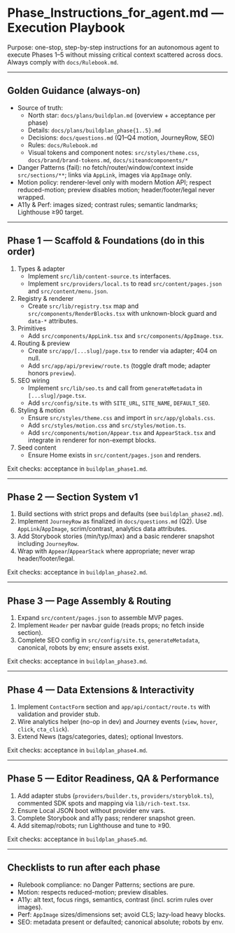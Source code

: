 # Phase_Instructions_for_agent.md — Execution Playbook

Purpose: one-stop, step-by-step instructions for an autonomous agent to execute Phases 1–5 without missing critical context scattered across docs. Always comply with `docs/Rulebook.md`.

---

## Golden Guidance (always-on)

- Source of truth:
  - North star: `docs/plans/buildplan.md` (overview + acceptance per phase)
  - Details: `docs/plans/buildplan_phase{1..5}.md`
  - Decisions: `docs/questions.md` (Q1–Q4 motion, JourneyRow, SEO)
  - Rules: `docs/Rulebook.md`
  - Visual tokens and component notes: `src/styles/theme.css`, `docs/brand/brand-tokens.md`, `docs/siteandcomponents/*`
- Danger Patterns (fail): no fetch/router/window/context inside `src/sections/**`; links via `AppLink`, images via `AppImage` only.
- Motion policy: renderer-level only with modern Motion API; respect reduced-motion; preview disables motion; header/footer/legal never wrapped.
- A11y & Perf: images sized; contrast rules; semantic landmarks; Lighthouse ≥90 target.

---

## Phase 1 — Scaffold & Foundations (do in this order)

1) Types & adapter
   - Implement `src/lib/content-source.ts` interfaces.
   - Implement `src/providers/local.ts` to read `src/content/pages.json` and `src/content/menu.json`.
2) Registry & renderer
   - Create `src/lib/registry.tsx` map and `src/components/RenderBlocks.tsx` with unknown-block guard and `data-*` attributes.
3) Primitives
   - Add `src/components/AppLink.tsx` and `src/components/AppImage.tsx`.
4) Routing & preview
   - Create `src/app/[...slug]/page.tsx` to render via adapter; 404 on null.
   - Add `src/app/api/preview/route.ts` (toggle draft mode; adapter honors `preview`).
5) SEO wiring
   - Implement `src/lib/seo.ts` and call from `generateMetadata` in `[...slug]/page.tsx`.
   - Add `src/config/site.ts` with `SITE_URL`, `SITE_NAME`, `DEFAULT_SEO`.
6) Styling & motion
   - Ensure `src/styles/theme.css` and import in `src/app/globals.css`.
   - Add `src/styles/motion.css` and `src/styles/motion.ts`.
   - Add `src/components/motion/Appear.tsx` and `AppearStack.tsx` and integrate in renderer for non-exempt blocks.
7) Seed content
   - Ensure Home exists in `src/content/pages.json` and renders.

Exit checks: acceptance in `buildplan_phase1.md`.

---

## Phase 2 — Section System v1

1) Build sections with strict props and defaults (see `buildplan_phase2.md`).
2) Implement `JourneyRow` as finalized in `docs/questions.md` (Q2). Use `AppLink`/`AppImage`, scrim/contrast, analytics data attributes.
3) Add Storybook stories (min/typ/max) and a basic renderer snapshot including `JourneyRow`.
4) Wrap with `Appear`/`AppearStack` where appropriate; never wrap header/footer/legal.

Exit checks: acceptance in `buildplan_phase2.md`.

---

## Phase 3 — Page Assembly & Routing

1) Expand `src/content/pages.json` to assemble MVP pages.
2) Implement `Header` per navbar guide (reads props; no fetch inside section).
3) Complete SEO config in `src/config/site.ts`, `generateMetadata`, canonical, robots by env; ensure assets exist.

Exit checks: acceptance in `buildplan_phase3.md`.

---

## Phase 4 — Data Extensions & Interactivity

1) Implement `ContactForm` section and `app/api/contact/route.ts` with validation and provider stub.
2) Wire analytics helper (no-op in dev) and Journey events (`view`, `hover`, `click`, `cta_click`).
3) Extend News (tags/categories, dates); optional Investors.

Exit checks: acceptance in `buildplan_phase4.md`.

---

## Phase 5 — Editor Readiness, QA & Performance

1) Add adapter stubs (`providers/builder.ts`, `providers/storyblok.ts`), commented SDK spots and mapping via `lib/rich-text.tsx`.
2) Ensure Local JSON boot without provider env vars.
3) Complete Storybook and a11y pass; renderer snapshot green.
4) Add sitemap/robots; run Lighthouse and tune to ≥90.

Exit checks: acceptance in `buildplan_phase5.md`.

---

## Checklists to run after each phase

- Rulebook compliance: no Danger Patterns; sections are pure.
- Motion: respects reduced-motion; preview disables.
- A11y: alt text, focus rings, semantics, contrast (incl. scrim rules over images).
- Perf: `AppImage` sizes/dimensions set; avoid CLS; lazy-load heavy blocks.
- SEO: metadata present or defaulted; canonical absolute; robots by env.


